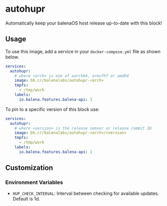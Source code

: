 # autohupr

Automatically keep your balenaOS host release up-to-date with this block!

## Usage

To use this image, add a service in your `docker-compose.yml` file as shown below.

```yml
services:
  autohupr:
    # where <arch> is one of aarch64, armv7hf or amd64
    image: bh.cr/balenalabs/autohupr-<arch>
    tmpfs:
      - /tmp/work
    labels:
      io.balena.features.balena-api: 1
```

To pin to a specific version of this block use:

```yml
services:
  autohupr:
    # where <version> is the release semver or release commit ID
    image: bh.cr/balenalabs/autohupr-<arch>/<version>
    tmpfs:
      - /tmp/work
    labels:
      io.balena.features.balena-api: 1
```

## Customization

### Environment Variables

- `HUP_CHECK_INTERVAL`: Interval between checking for available updates. Default is 1d.
